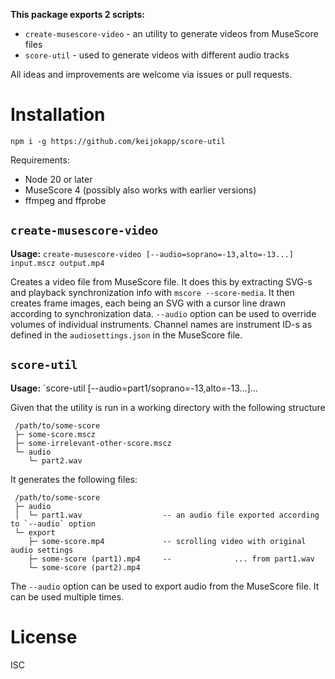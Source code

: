 **This package exports 2 scripts:**

 - `create-musescore-video` - an utility to generate videos from MuseScore files
 - `score-util` - used to generate videos with different audio tracks

All ideas and improvements are welcome via issues or pull requests.

# Installation

```
npm i -g https://github.com/keijokapp/score-util
```

Requirements:

 - Node 20 or later
 - MuseScore 4 (possibly also works with earlier versions)
 - ffmpeg and ffprobe

## `create-musescore-video`

**Usage:** `create-musescore-video [--audio=soprano=-13,alto=-13...] input.mscz output.mp4`

Creates a video file from MuseScore file. It does this by extracting SVG-s and playback synchronization info with `mscore --score-media`. It then creates frame images, each being an SVG with a cursor line drawn according to synchronization data. `--audio` option can be used to override volumes of individual instruments. Channel names are instrument ID-s as defined in the `audiosettings.json` in the MuseScore file.

## `score-util`

**Usage:** `score-util [--audio=part1/soprano=-13,alto=-13...]...

Given that the utility is run in a working directory with the following structure
```
 /path/to/some-score
 ├─ some-score.mscz
 ├─ some-irrelevant-other-score.mscz
 └─ audio
    └─ part2.wav
```

It generates the following files:
```
 /path/to/some-score
 ├─ audio
 │  └─ part1.wav                  -- an audio file exported according to `--audio` option
 └─ export
    ├─ some-score.mp4             -- scrolling video with original audio settings
    ├─ some-score (part1).mp4     --              ... from part1.wav
    └─ some-score (part2).mp4
```

The `--audio` option can be used to export audio from the MuseScore file. It can be used multiple times.

# License

ISC
